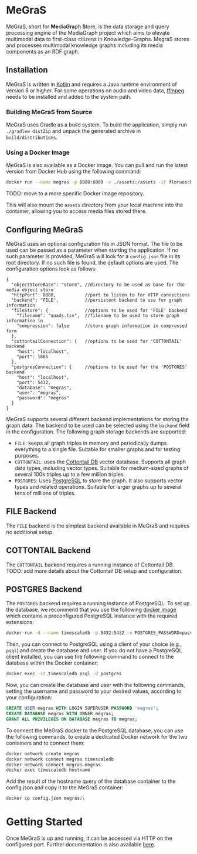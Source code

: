 # MeGraS
MeGraS, short for **Me**dia**Gra**ph **S**tore, is the data storage and query processing engine of the MediaGraph project
which aims to elevate multimodal data to first-class citizens in Knowledge-Graphs.
MegraS stores and processes multimodal knowledge graphs including its media components as an RDF graph. 


## Installation
MeGraS is written in [Kotlin](https://kotlinlang.org/) and requires a Java runtime environment of version 8 or higher.
For some operations on audio and video data, [ffmpeg](https://ffmpeg.org/) needs to be installed and added to the system path.

### Building MeGraS from Source
MeGraS uses Gradle as a build system. To build the application, simply run `./gradlew distZip` and unpack the generated archive in `build/distributions`.

### Using a Docker Image
MeGraS is also available as a Docker image. You can pull and run the latest version from Docker Hub using the following command:
````bash
docker run --name megras -p 8080:8080 -v ./assets:/assets -it floruosch/megras:latest
````
TODO: move to a more specific Docker image repository.

This will also mount the `assets` directory from your local machine into the container, allowing you to access media files stored there.


## Configuring MeGraS
MeGraS uses an optional configuration file in JSON format.
The file to be used can be passed as a parameter when starting the application.
If no such parameter is provided, MeGraS will look for a `config.json` file in its root directory.
If no such file is found, the default options are used.
The configuration options look as follows:

````json5
{
  "objectStoreBase": "store", //directory to be used as base for the media object store
  "httpPort": 8080,           //port to listen to for HTTP connections
  "backend": "FILE",          //persistent backend to use for graph information
  "fileStore": {              //options to be used for 'FILE' backend
    "filename": "quads.tsv",  //filename to be used to store graph information in
    "compression": false      //store graph information in compressed form
  },
  "cottontailConnection": {   //options to be used for 'COTTONTAIL' backend
    "host": "localhost",
    "port": 1865
  },
  "postgresConnection": {     //options to be used for the 'POSTGRES' backend
    "host": "localhost",
    "port": 5432,
    "database": "megras",
    "user": "megras",
    "password": "megras"
  }
}
````

MeGraS supports several different backend implementations for storing the graph data.
The backend to be used can be selected using the `backend` field in the configuration.
The following graph storage backends are supported:

- `FILE`: keeps all graph triples in memory and periodically dumps everything to a single file.
Suitable for smaller graphs and for testing purposes.
- `COTTONTAIL`: uses the [Cottontail DB](https://github.com/vitrivr/cottontaildb) vector database.
Supports all graph data types, including vector types.
Suitable for medium-sized graphs of several 100k triples up to a few million triples.
- `POSTGRES`: Uses [PostgreSQL](https://www.postgresql.org/) to store the graph.
It also supports vector types and related operations.
Suitable for larger graphs up to several tens of millions of triples.

## FILE Backend
The `FILE` backend is the simplest backend available in MeGraS and requires no additional setup.

## COTTONTAIL Backend
The `COTTONTAIL` backend requires a running instance of Cottontail DB.
TODO: add more details about the Cottontail DB setup and configuration.

## POSTGRES Backend
The `POSTGRES` backend requires a running instance of PostgreSQL.
To set up the database, we recommend that you use the following [docker image](https://docs.timescale.com/self-hosted/latest/install/installation-docker) which contains a preconfigured PostgreSQL instance with the required extensions:

````bash
docker run -d --name timescaledb -p 5432:5432 -e POSTGRES_PASSWORD=password timescale/timescaledb-ha:pg17
````

Then, you can connect to PostgreSQL using a client of your choice (e.g., `psql`) and create the database and user.
If you do not have a PostgreSQL client installed, you can use the following command to connect to the database within the Docker container:
````bash
docker exec -it timescaledb psql -U postgres
````

Now, you can create the database and user with the following commands, setting the username and password to your desired values, according to your configuration:
````sql
CREATE USER megras WITH LOGIN SUPERUSER PASSWORD 'megras';
CREATE DATABASE megras WITH OWNER megras;
GRANT ALL PRIVILEGES ON DATABASE megras TO megras;
````

To connect the MeGraS docker to the PostgreSQL database, you can use the following commands, to create a dedicated Docker network for the two containers and to connect them:
````bash
docker network create megras
docker network connect megras timescaledb
docker network connect megras megras
docker exec timescaledb hostname
````

Add the result of the hostname query of the database container to the config.json and copy it to the MeGraS container:
````bash
docker cp config.json megras:\
````


# Getting Started
Once MeGraS is up and running, it can be accessed via HTTP on the configured port.
Further documentation is also available [here](GETTING_STARTED.md).